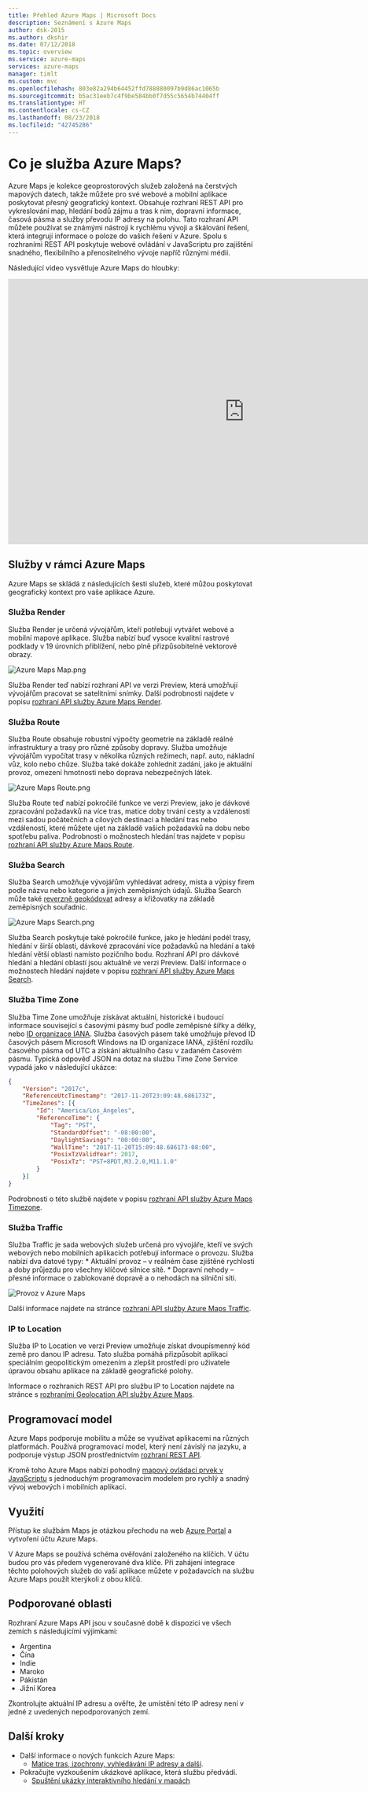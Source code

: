 ```yaml
---
title: Přehled Azure Maps | Microsoft Docs
description: Seznámení s Azure Maps
author: dsk-2015
ms.author: dkshir
ms.date: 07/12/2018
ms.topic: overview
ms.service: azure-maps
services: azure-maps
manager: timlt
ms.custom: mvc
ms.openlocfilehash: 803e82a294b64452ffd788880097b9d86ac1065b
ms.sourcegitcommit: b5ac31eeb7c4f9be584bb0f7d55c5654b74404ff
ms.translationtype: HT
ms.contentlocale: cs-CZ
ms.lasthandoff: 08/23/2018
ms.locfileid: "42745286"
---
```

# <a name="what-is-azure-maps"></a>Co je služba Azure Maps?
Azure Maps je kolekce geoprostorových služeb založená na čerstvých mapových datech, takže můžete pro své webové a mobilní aplikace poskytovat přesný geografický kontext. Obsahuje rozhraní REST API pro vykreslování map, hledání bodů zájmu a tras k nim, dopravní informace, časová pásma a služby převodu IP adresy na polohu. Tato rozhraní API můžete používat se známými nástroji k rychlému vývoji a škálování řešení, která integrují informace o poloze do vašich řešení v Azure. Spolu s rozhraními REST API poskytuje webové ovládání v JavaScriptu pro zajištění snadného, flexibilního a přenositelného vývoje napříč různými médii. 

Následující video vysvětluje Azure Maps do hloubky:

<iframe src="https://channel9.msdn.com/Shows/Azure-Friday/Azure-Location-Based-Services/player" width="960" height="540" allowFullScreen frameBorder="0"></iframe>

## <a name="services-in-azure-maps"></a>Služby v rámci Azure Maps

Azure Maps se skládá z následujících šesti služeb, které můžou poskytovat geografický kontext pro vaše aplikace Azure. 

### <a name="render-service"></a>Služba Render

Služba Render je určená vývojářům, kteří potřebují vytvářet webové a mobilní mapové aplikace. Služba nabízí buď vysoce kvalitní rastrové podklady v 19 úrovních přiblížení, nebo plně přizpůsobitelné vektorové obrazy.

![Azure Maps Map.png](media/about-azure-maps/Introduction_Map.png)

Služba Render teď nabízí rozhraní API ve verzi Preview, která umožňují vývojářům pracovat se satelitními snímky. Další podrobnosti najdete v popisu [rozhraní API služby Azure Maps Render](https://docs.microsoft.com/rest/api/maps/render).


### <a name="route-service"></a>Služba Route 

Služba Route obsahuje robustní výpočty geometrie na základě reálné infrastruktury a trasy pro různé způsoby dopravy. Služba umožňuje vývojářům vypočítat trasy v několika různých režimech, např. auto, nákladní vůz, kolo nebo chůze. Služba také dokáže zohlednit zadání, jako je aktuální provoz, omezení hmotnosti nebo doprava nebezpečných látek.

![Azure Maps Route.png](media/about-azure-maps/Introduction_Route.png)

Služba Route teď nabízí pokročilé funkce ve verzi Preview, jako je dávkové zpracování požadavků na více tras, matice doby trvání cesty a vzdálenosti mezi sadou počátečních a cílových destinací a hledání tras nebo vzdáleností, které můžete ujet na základě vašich požadavků na dobu nebo spotřebu paliva. Podrobnosti o možnostech hledání tras najdete v popisu [rozhraní API služby Azure Maps Route](https://docs.microsoft.com/rest/api/maps/route).


### <a name="search-service"></a>Služba Search

Služba Search umožňuje vývojářům vyhledávat adresy, místa a výpisy firem podle názvu nebo kategorie a jiných zeměpisných údajů. Služba Search může také [reverzně geokódovat](https://en.wikipedia.org/wiki/Reverse_geocoding) adresy a křižovatky na základě zeměpisných souřadnic. 

![Azure Maps Search.png](media/about-azure-maps/Introduction_Search.png)

Služba Search poskytuje také pokročilé funkce, jako je hledání podél trasy, hledání v širší oblasti, dávkové zpracování více požadavků na hledání a také hledání větší oblasti namísto pozičního bodu. Rozhraní API pro dávkové hledání a hledání oblastí jsou aktuálně ve verzi Preview. Další informace o možnostech hledání najdete v popisu [rozhraní API služby Azure Maps Search](https://docs.microsoft.com/rest/api/maps/search).


### <a name="time-zone-service"></a>Služba Time Zone

Služba Time Zone umožňuje získávat aktuální, historické i budoucí informace související s časovými pásmy buď podle zeměpisné šířky a délky, nebo [ID organizace IANA](http://www.iana.org/). Služba časových pásem také umožňuje převod ID časových pásem Microsoft Windows na ID organizace IANA, zjištění rozdílu časového pásma od UTC a získání aktuálního času v zadaném časovém pásmu. Typická odpověď JSON na dotaz na službu Time Zone Service vypadá jako v následující ukázce:

```JSON
{
    "Version": "2017c",
    "ReferenceUtcTimestamp": "2017-11-20T23:09:48.686173Z",
    "TimeZones": [{
        "Id": "America/Los_Angeles",
        "ReferenceTime": {
            "Tag": "PST",
            "StandardOffset": "-08:00:00",
            "DaylightSavings": "00:00:00",
            "WallTime": "2017-11-20T15:09:48.686173-08:00",
            "PosixTzValidYear": 2017,
            "PosixTz": "PST+8PDT,M3.2.0,M11.1.0"
        }
    }]
}
```

Podrobnosti o této službě najdete v popisu [rozhraní API služby Azure Maps Timezone](https://docs.microsoft.com/rest/api/maps/timezone).

### <a name="traffic-service"></a>Služba Traffic

Služba Traffic je sada webových služeb určená pro vývojáře, kteří ve svých webových nebo mobilních aplikacích potřebují informace o provozu. Služba nabízí dva datové typy:
    * Aktuální provoz – v reálném čase zjištěné rychlosti a doby průjezdu pro všechny klíčové silnice sítě. 
    * Dopravní nehody – přesné informace o zablokované dopravě a o nehodách na silniční síti.

![Provoz v Azure Maps](media/about-azure-maps/Introduction_Traffic.png)

Další informace najdete na stránce [rozhraní API služby Azure Maps Traffic](https://docs.microsoft.com/rest/api/maps/traffic).

### <a name="ip-to-location"></a>IP to Location

Služba IP to Location ve verzi Preview umožňuje získat dvoupísmenný kód země pro danou IP adresu. Tato služba pomáhá přizpůsobit aplikaci speciálním geopolitickým omezením a zlepšit prostředí pro uživatele úpravou obsahu aplikace na základě geografické polohy. 

Informace o rozhraních REST API pro službu IP to Location najdete na stránce s [rozhraními Geolocation API služby Azure Maps](https://docs.microsoft.com/rest/api/maps/geolocation).

## <a name="programming-model"></a>Programovací model

Azure Maps podporuje mobilitu a může se využívat aplikacemi na různých platformách. Používá programovací model, který není závislý na jazyku, a podporuje výstup JSON prostřednictvím [rozhraní REST API](https://docs.microsoft.com/rest/api/maps/). 

Kromě toho Azure Maps nabízí pohodlný [mapový ovládací prvek v JavaScriptu](https://docs.microsoft.com/javascript/api/azure-maps-control/models?view=azure-iot-typescript-latest) s jednoduchým programovacím modelem pro rychlý a snadný vývoj webových i mobilních aplikací. 


## <a name="usage"></a>Využití

Přístup ke službám Maps je otázkou přechodu na web [Azure Portal](http://portal.azure.com) a vytvoření účtu Azure Maps. 

V Azure Maps se používá schéma ověřování založeného na klíčích. V účtu budou pro vás předem vygenerované dva klíče. Při zahájení integrace těchto polohových služeb do vaší aplikace můžete v požadavcích na službu Azure Maps použít kterýkoli z obou klíčů.

## <a name="supported-regions"></a>Podporované oblasti
Rozhraní Azure Maps API jsou v současné době k dispozici ve všech zemích s následujícími výjimkami: 

* Argentina
* Čína
* Indie
* Maroko
* Pákistán
* Jižní Korea

Zkontrolujte aktuální IP adresu a ověřte, že umístění této IP adresy není v jedné z uvedených nepodporovaných zemí.

## <a name="next-steps"></a>Další kroky

- Další informace o nových funkcích Azure Maps: 
    - [Matice tras, izochrony, vyhledávání IP adresy a další](https://azure.microsoft.com/blog/route-matrix-isochrones-ip-lookup-and-more-added-to-azure-maps/). 
- Pokračujte vyzkoušením ukázkové aplikace, která službu předvádí.
    - [Spuštění ukázky interaktivního hledání v mapách](quick-demo-map-app.md)
